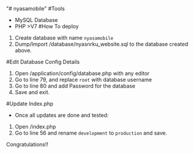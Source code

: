 "# nyasamobile" 
#Tools
- MySQL Database
- PHP >V7
#How To deploy
1. Create database with name `nyasamobile`
2. Dump/Import /database/nyasnrku_website.sql to the database created above.

#Edit Database Config Details
1. Open /application/config/database.php with any editor
2. Go to line 79, and replace `root` with database username
3. Go to line 80 and add Password for the database
4. Save and exit. 


#Update Index.php
- Once all updates are done and tested: 
1. Open /index.php
2. Go to line 56 and rename `development` to `production` and save. 


Congratulations!!
